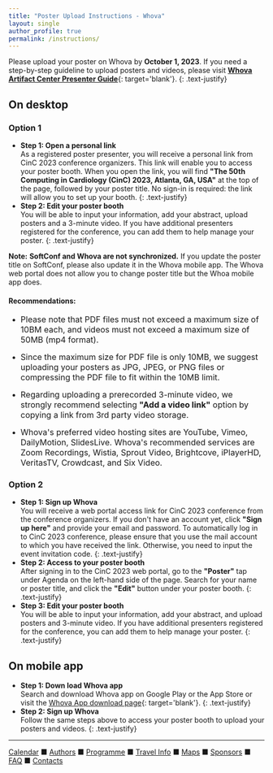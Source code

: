 ```yaml
---
title: "Poster Upload Instructions - Whova"
layout: single
author_profile: true
permalink: /instructions/
---
```

<a name="top"></a>

Please upload your poster on Whova by **October 1, 2023**. If you need a step-by-step guideline to upload posters and videos, please visit [**Whova Artifact Center Presenter Guide**](https://whova.com/pages/whova-app-artifact-center-presenter-guide/){: target='blank'}.
{: .text-justify}

## On desktop

### Option 1
* **Step 1: Open a personal link**\
As a registered poster presenter, you will receive a personal link from CinC 2023 conference organizers. This link will enable you to access your poster booth. When you open the link, you will find **"The 50th Computing in Cardiology (CinC) 2023, Atlanta, GA, USA"** at the top of the page, followed by your poster title. No sign-in is required: the link will allow you to set up your booth.
{: .text-justify}
* **Step 2: Edit your poster booth**\
You will be able to input your information, add your abstract, upload posters and a 3-minute video. If you have additional presenters registered for the conference, you can add them to help manage your poster. 
{: .text-justify}
<p class="notice--warning">
	<strong>Note:</strong> <strong>SoftConf and Whova are not synchronized.</strong> If you update the poster title on SoftConf, please also update it in the Whova mobile app. The Whova web portal does not allow you to change poster title but the Whoa mobile app does.</p> 

<div class="notice--warning">
  <h4 class="no_toc">Recommendations:</h4>

<ul>
  <p><font size="3"><li>Please note that PDF files must not exceed a maximum size of 10BM each, and videos must not exceed a maximum size of 50MB (mp4 format).</li></font></p>
  <p><font size="3"><li>Since the maximum size for PDF file is only 10MB, we suggest uploading your posters as JPG, JPEG, or PNG files or compressing the PDF file to fit within the 10MB limit.</li></font></p>
  <p><font size="3"><li>Regarding uploading a prerecorded 3-minute video, we strongly recommend selecting <strong>"Add a video link"</strong> option by copying a link from 3rd party video storage.</li></font></p>
  <p><font size="3"><li>Whova's preferred video hosting sites are YouTube, Vimeo, DailyMotion, SlidesLive.  Whova's recommended services are Zoom Recordings, Wistia, Sprout Video, Brightcove, iPlayerHD, VeritasTV, Crowdcast, and Six Video.</li></font></p>
</ul>

</div>

### Option 2
* **Step 1: Sign up Whova**\
You will receive a web portal access link for CinC 2023 conference from the conference organizers. If you don't have an account yet, click **"Sign up here"** and provide your email and password. To automatically log in to CinC 2023 conference, please ensure that you use the mail account to which you have received the link. Otherwise, you need to input the event invitation code.
{: .text-justify}
* **Step 2: Access to your poster booth**\
After signing in to the CinC 2023 web portal, go to the **"Poster"** tap under Agenda on the left-hand side of the page. Search for your name or poster title, and click the **"Edit"** button under your poster booth.
{: .text-justify} 
* **Step 3: Edit your poster booth**\
You will be able to input your information, add your abstract, and upload posters and 3-minute video. If you have additional presenters registered for the conference, you can add them to help manage your poster. 
{: .text-justify}

## On mobile app
* **Step 1: Down load Whova app**\
Search and download Whova app on Google Play or the App Store or visit the [Whova App download page](https://whova.com/faq/why-should-i-download-whova-app/){: target='blank'}.
{: .text-justify}
* **Step 2: Sign up Whova**\
Follow the same steps above to access your poster booth to upload your posters and videos. 
{: .text-justify}


---

[Calendar](../dates/) &#9632; [Authors](../authors) &#9632; [Programme](../programme/) &#9632; [Travel Info](../travel/) &#9632; [Maps](../map) &#9632; [Sponsors](../sponsors/) &#9632; [FAQ](../faq/) &#9632; [Contacts](../contact/)